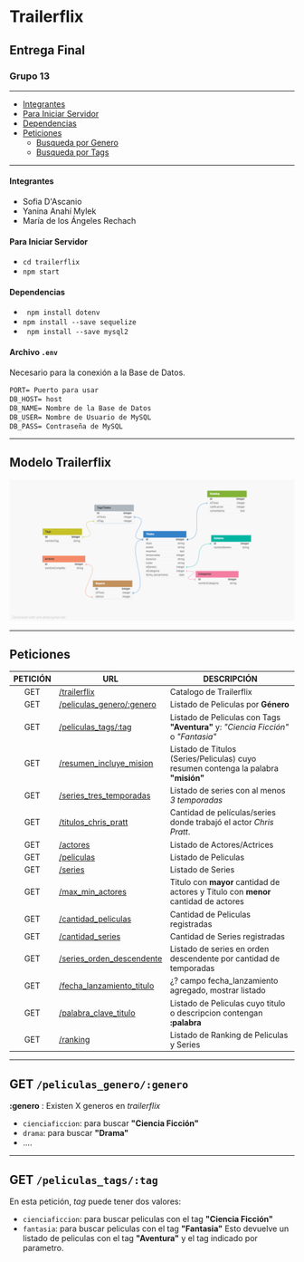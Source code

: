# Trailerflix
## Entrega Final
### Grupo 13
------
- [Integrantes](#integrantes)
- [Para Iniciar Servidor](#para-iniciar-servidor)
- [Dependencias](#dependencias)
- [Peticiones](#peticiones)
    - [Busqueda por Genero](#get-peliculas_generogenero)
    - [Busqueda por Tags](#get-peliculas_tagstag)

------
#### Integrantes
* Sofia D'Ascanio
* Yanina Anahí Mylek
* María de los Ángeles Rechach

#### Para Iniciar Servidor

* ` cd trailerflix `
* ` npm start `

#### Dependencias

* ` npm install dotenv` 
* ` npm install --save sequelize `
* ` npm install --save mysql2`

#### Archivo `.env`
Necesario para la conexión a la Base de Datos.
```
PORT= Puerto para usar
DB_HOST= host
DB_NAME= Nombre de la Base de Datos
DB_USER= Nombre de Usuario de MySQL
DB_PASS= Contraseña de MySQL
```
-----------
## Modelo Trailerflix
![BD](./img/trailerflix_1.png)

---------
## Peticiones
| PETICIÓN | URL | DESCRIPCIÓN |
|:--------:|-----|-------------|
| GET | [/trailerflix](/) | Catalogo de Trailerflix |
| GET | [/peliculas_genero/:genero](/) | Listado de Peliculas por **Género** |
| GET | [/peliculas_tags/:tag](/) | Listado de Peliculas con Tags **"Aventura"** y: *"Ciencia Ficción"* o *"Fantasia"*|
| GET | [/resumen_incluye_mision](/) | Listado de Titulos (Series/Peliculas) cuyo resumen contenga la palabra **"misión"** |
| GET | [/series_tres_temporadas](/) | Listado de series con al menos *3 temporadas* |
| GET | [/titulos_chris_pratt](/) | Cantidad de películas/series donde trabajó el actor *Chris Pratt*.|
| GET | [/actores](/) | Listado de Actores/Actrices |
| GET | [/peliculas](/) | Listado de Peliculas  |
| GET | [/series](/) | Listado de Series |
| GET | [/max_min_actores](/) | Titulo con **mayor** cantidad de actores y Titulo con **menor** cantidad de actores |
| GET | [/cantidad_peliculas](/) | Cantidad de Peliculas registradas |
| GET | [/cantidad_series](/) | Cantidad de Series registradas |
| GET | [/series_orden_descendente](/) | Listado de series en orden descendente por cantidad de temporadas |
| GET | [/fecha_lanzamiento_titulo](/) | ¿? campo fecha_lanzamiento agregado, mostrar listado | 
| GET | [/palabra_clave_titulo](/) | Listado de Peliculas cuyo titulo o descripcion contengan **:palabra** |
| GET | [/ranking](/) | Listado de Ranking de Peliculas y Series |

-----------
## GET `/peliculas_genero/:genero`
**:genero** : Existen X generos en *trailerflix*
* `cienciaficcion`: para buscar **"Ciencia Ficción"**
* `drama`: para buscar **"Drama"**
* ....

-----------------
## GET `/peliculas_tags/:tag`
En esta petición, *tag* puede tener dos valores: 
* `cienciaficcion`: para buscar peliculas con el tag **"Ciencia Ficción"**
* `fantasia`: para buscar peliculas con el tag **"Fantasia"**
Esto devuelve un listado de peliculas con el tag **"Aventura"** y el tag indicado por parametro. 